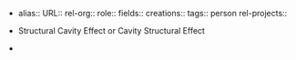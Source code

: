 - alias::
  URL::
  rel-org::
  role::
  fields::
  creations::
  tags:: person
  rel-projects::

- Structural Cavity Effect or Cavity Structural Effect
-
